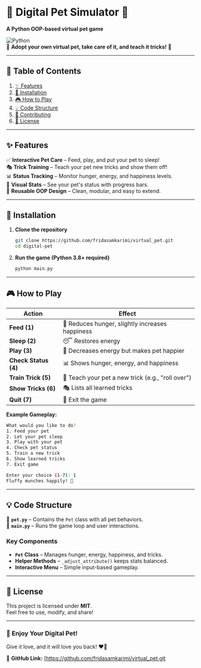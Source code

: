 # **🐾 Digital Pet Simulator 🐾**  
**A Python OOP-based virtual pet game**  

![Python](https://img.shields.io/badge/Python-3.8%2B-blue)  
🌟 **Adopt your own virtual pet, take care of it, and teach it tricks!** 🌟  

---

## **📖 Table of Contents**  
1. [✨ Features](#-features)  
2. [🚀 Installation](#-installation)  
3. [🎮 How to Play](#-how-to-play)  
4. [💡 Code Structure](#-code-structure)  
5. [🤝 Contributing](#-contributing)  
6. [📜 License](#-license)  

---

## **✨ Features**  
✅ **Interactive Pet Care** – Feed, play, and put your pet to sleep!  
🎭 **Trick Training** – Teach your pet new tricks and show them off!  
📊 **Status Tracking** – Monitor hunger, energy, and happiness levels.  
🎨 **Visual Stats** – See your pet's status with progress bars.  
🔄 **Reusable OOP Design** – Clean, modular, and easy to extend.  

---

## **🚀 Installation**  
1. **Clone the repository**  
   ```sh
   git clone https://github.com/fridasamkarimi/virtual_pet.git
   cd digital-pet
   ```

2. **Run the game (Python 3.8+ required)**  
   ```sh
   python main.py
   ```

---

## **🎮 How to Play**  
| Action | Effect |  
|--------|--------|  
| **Feed (1)** | 🍗 Reduces hunger, slightly increases happiness |  
| **Sleep (2)** | 😴 Restores energy |  
| **Play (3)** | 🎾 Decreases energy but makes pet happier |  
| **Check Status (4)** | 📊 Shows hunger, energy, and happiness |  
| **Train Trick (5)** | 🎩 Teach your pet a new trick (e.g., "roll over") |  
| **Show Tricks (6)** | 🎭 Lists all learned tricks |  
| **Quit (7)** | 👋 Exit the game |  

**Example Gameplay:**  
```sh
What would you like to do?
1. Feed your pet
2. Let your pet sleep
3. Play with your pet
4. Check pet status
5. Train a new trick
6. Show learned tricks
7. Exit game

Enter your choice (1-7): 1
Fluffy munches happily! 🍖
```

---

## **💡 Code Structure**  
📂 **`pet.py`** – Contains the `Pet` class with all pet behaviors.  
📂 **`main.py`** – Runs the game loop and user interactions.  

### **Key Components**  
- **`Pet` Class** – Manages hunger, energy, happiness, and tricks.  
- **Helper Methods** – `_adjust_attribute()` keeps stats balanced.  
- **Interactive Menu** – Simple input-based gameplay.  

---

## **📜 License**  
This project is licensed under **MIT**.  
Feel free to use, modify, and share!  

---

### **🎉 Enjoy Your Digital Pet!**  
Give it love, and it will love you back! ❤️🐶  

🔗 **GitHub Link:** [https://github.com/fridasamkarimi/virtual_pet.git 

